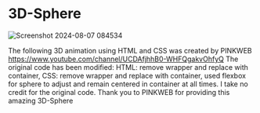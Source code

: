 # 3D-Sphere
![Screenshot 2024-08-07 084534](https://github.com/user-attachments/assets/e0ffc4fc-36ee-46e7-b1f7-de0310f9f289)

The following 3D animation using HTML and CSS was created by PINKWEB https://www.youtube.com/channel/UCDAfjhhB0-WHFQgakvOhfyQ
The original code has been modified: HTML: remove wrapper and replace with container, CSS: remove wrapper and replace with container, used flexbox for 
sphere to adjust and remain centered in container at all times.
I take no credit for the original code. 
Thank you to PINKWEB for providing this amazing 3D-Sphere
